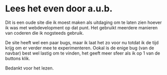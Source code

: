 # Lees het even door a.u.b.
Dit is een oude site die ik moest maken als uitdaging om te laten zien
hoever ik was met webdevelopment op dat punt. Het gebruikt meerdere manieren
van coderen die ik nogsteeds gebruik.

De site heeft wel een paar bugs, maar ik laat het zo voor nu totdat ik de
tijd krijg om er verder mee te experimenteren. Ookal is de enige bug (van de navbar)
best wel lastig om te vinden, het geeft meer sfeer als ik op 1 van de buttons klik.

Bedankt voor het lezen.
